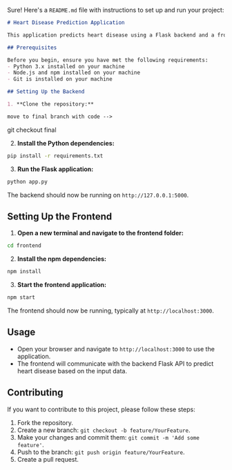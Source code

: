 Sure! Here's a `README.md` file with instructions to set up and run your project:

```markdown
# Heart Disease Prediction Application

This application predicts heart disease using a Flask backend and a frontend.

## Prerequisites

Before you begin, ensure you have met the following requirements:
- Python 3.x installed on your machine
- Node.js and npm installed on your machine
- Git is installed on your machine

## Setting Up the Backend

1. **Clone the repository:**

move to final branch with code -->
```
git checkout final



2. **Install the Python dependencies:**

```bash
pip install -r requirements.txt
```

3. **Run the Flask application:**

```bash
python app.py
```

The backend should now be running on `http://127.0.0.1:5000`.

## Setting Up the Frontend

1. **Open a new terminal and navigate to the frontend folder:**

```bash
cd frontend
```

2. **Install the npm dependencies:**

```bash
npm install
```

3. **Start the frontend application:**

```bash
npm start
```

The frontend should now be running, typically at `http://localhost:3000`.

## Usage

- Open your browser and navigate to `http://localhost:3000` to use the application.
- The frontend will communicate with the backend Flask API to predict heart disease based on the input data.

## Contributing

If you want to contribute to this project, please follow these steps:

1. Fork the repository.
2. Create a new branch: `git checkout -b feature/YourFeature`.
3. Make your changes and commit them: `git commit -m 'Add some feature'`.
4. Push to the branch: `git push origin feature/YourFeature`.
5. Create a pull request.

